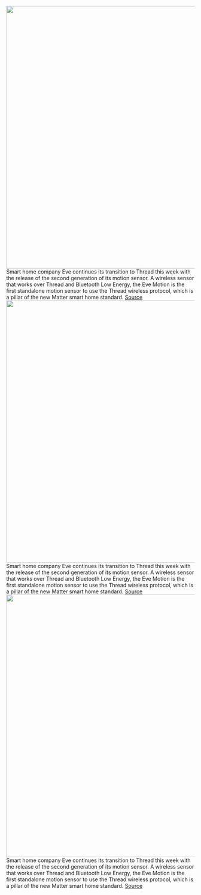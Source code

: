 <img src='https://cdn.vox-cdn.com/thumbor/Rpd5vvFOGSv7jD_Lr4oJGqeNklY=/0x0:4500x2505/1200x800/filters:focal(1890x893:2610x1613)/cdn.vox-cdn.com/uploads/chorus_image/image/71157634/Eve_Motion_Lifestyle_03.0.jpg' width='700px' /><br/>
Smart home company Eve continues its transition to Thread this week with the release of the second generation of its motion sensor. A wireless sensor that works over Thread and Bluetooth Low Energy, the Eve Motion is the first standalone motion sensor to use the Thread wireless protocol, which is a pillar of the new Matter smart home standard.
<a href='https://www.theverge.com/2022/7/21/23271631/eve-motion-sensor-thread-matter-homekit-specs-release-date-price'> Source <a/><img src='https://cdn.vox-cdn.com/thumbor/Rpd5vvFOGSv7jD_Lr4oJGqeNklY=/0x0:4500x2505/1200x800/filters:focal(1890x893:2610x1613)/cdn.vox-cdn.com/uploads/chorus_image/image/71157634/Eve_Motion_Lifestyle_03.0.jpg' width='700px' /><br/>
Smart home company Eve continues its transition to Thread this week with the release of the second generation of its motion sensor. A wireless sensor that works over Thread and Bluetooth Low Energy, the Eve Motion is the first standalone motion sensor to use the Thread wireless protocol, which is a pillar of the new Matter smart home standard.
<a href='https://www.theverge.com/2022/7/21/23271631/eve-motion-sensor-thread-matter-homekit-specs-release-date-price'> Source <a/><img src='https://cdn.vox-cdn.com/thumbor/Rpd5vvFOGSv7jD_Lr4oJGqeNklY=/0x0:4500x2505/1200x800/filters:focal(1890x893:2610x1613)/cdn.vox-cdn.com/uploads/chorus_image/image/71157634/Eve_Motion_Lifestyle_03.0.jpg' width='700px' /><br/>
Smart home company Eve continues its transition to Thread this week with the release of the second generation of its motion sensor. A wireless sensor that works over Thread and Bluetooth Low Energy, the Eve Motion is the first standalone motion sensor to use the Thread wireless protocol, which is a pillar of the new Matter smart home standard.
<a href='https://www.theverge.com/2022/7/21/23271631/eve-motion-sensor-thread-matter-homekit-specs-release-date-price'> Source <a/>